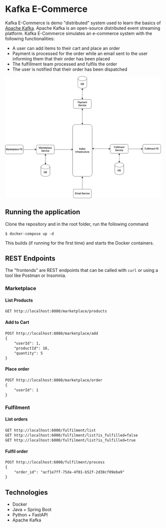 # Kafka E-Commerce

Kafka E-Commerce is demo "distributed" system used to learn the basics of [Apache Kafka](https://kafka.apache.org/). 
Apache Kafka is an open-source distributed event streaming platform. Kafka E-Commerce simulates an e-commerce system 
with the following functionalities:
* A user can add items to their cart and place an order
* Payment is processed for the order while an email sent to the user informing them that their order has been placed
* The fulfillment team processed and fulfils the order
* The user is notified that their order has been dispatched

![architecture](screenshots/architecture.png)

## Running the application

Clone the repository and in the root folder, run the following command
```
$ docker-compose up -d
```
This builds (if running for the first time) and starts the Docker containers.

## REST Endpoints

The "frontends" are REST endpoints that can be called with `curl` or using a tool like Postman or Insomnia.

### Marketplace

#### List Products

```
GET http://localhost:8080/marketplace/products
```

#### Add to Cart

```
POST http://localhost:8080/marketplace/add
{
    "userId": 1,
    "productId": 18,
    "quantity": 5
}
```

#### Place order

```
POST http://localhost:8080/marketplace/order
{
    "userId": 1
}
```

### Fulfilment

#### List orders

```
GET http://localhost:6000/fulfilment/list
GET http://localhost:6000/fulfilment/list?is_fulfilled=false
GET http://localhost:6000/fulfilment/list?is_fulfilled=true
```

#### Fulfil order

```
POST http://localhost:6000/fulfilment/process
{
    "order_id": "acf1e7ff-75da-4f01-b52f-2d38cf09eba9"
}
```

## Technologies

* Docker
* Java + Spring Boot
* Python + FastAPI
* Apache Kafka
